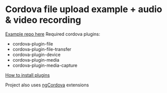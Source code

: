 # Cordova file upload example + audio & video recording
[Example repo here](https://github.com/ilkkamtk/video-recorder)
Required cordova plugins:
  * cordova-plugin-file
  * cordova-plugin-file-transfer
  * cordova-plugin-device
  * cordova-plugin-media
  * cordova-plugin-media-capture

[How to install plugins](https://cordova.apache.org/docs/en/latest/guide/cli/index.html#add-plugin-features)
  
Project also uses [ngCordova](http://ngcordova.com) extensions
